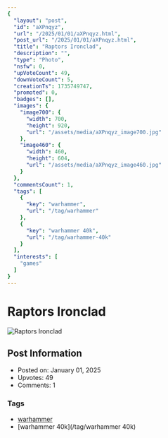 ```yaml
---
{
  "layout": "post",
  "id": "aXPnqyz",
  "url": "/2025/01/01/aXPnqyz.html",
  "post_url": "/2025/01/01/aXPnqyz.html",
  "title": "Raptors Ironclad",
  "description": "",
  "type": "Photo",
  "nsfw": 0,
  "upVoteCount": 49,
  "downVoteCount": 5,
  "creationTs": 1735749747,
  "promoted": 0,
  "badges": [],
  "images": {
    "image700": {
      "width": 700,
      "height": 920,
      "url": "/assets/media/aXPnqyz_image700.jpg"
    },
    "image460": {
      "width": 460,
      "height": 604,
      "url": "/assets/media/aXPnqyz_image460.jpg"
    }
  },
  "commentsCount": 1,
  "tags": [
    {
      "key": "warhammer",
      "url": "/tag/warhammer"
    },
    {
      "key": "warhammer 40k",
      "url": "/tag/warhammer-40k"
    }
  ],
  "interests": [
    "games"
  ]
}
---
```


# Raptors Ironclad

![Raptors Ironclad](/assets/media/aXPnqyz_image700.jpg)

## Post Information

- Posted on: January 01, 2025
- Upvotes: 49
- Comments: 1

### Tags

- [warhammer](/tag/warhammer)
- [warhammer 40k](/tag/warhammer 40k)

